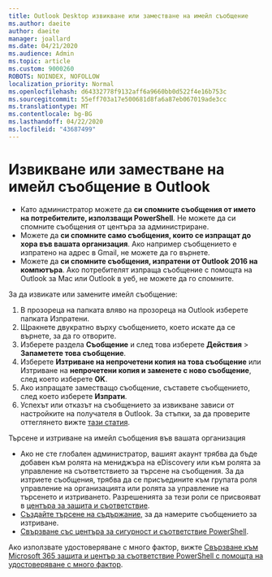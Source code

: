 ```yaml
---
title: Outlook Desktop извикване или заместване на имейл съобщение
ms.author: daeite
author: daeite
manager: joallard
ms.date: 04/21/2020
ms.audience: Admin
ms.topic: article
ms.custom: 9000260
ROBOTS: NOINDEX, NOFOLLOW
localization_priority: Normal
ms.openlocfilehash: d64332778f9132aff6a9660bb0d522f4e16b753c
ms.sourcegitcommit: 55eff703a17e500681d8fa6a87eb067019ade3cc
ms.translationtype: MT
ms.contentlocale: bg-BG
ms.lasthandoff: 04/22/2020
ms.locfileid: "43687499"
---
```

# <a name="recall-or-replace-an-outlook-email-message"></a>Извикване или заместване на имейл съобщение в Outlook

- Като администратор можете да **си спомните съобщения от името на потребителите, използващи PowerShell**. Не можете да си спомните съобщения от центъра за администриране.
- Можете да **си спомните само съобщения, които се изпращат до хора във вашата организация**. Ако например съобщението е изпратено на адрес в Gmail, не можете да го върнете.
- Можете да **си спомните съобщения, изпратени от Outlook 2016 на компютъра**. Ако потребителят изпраща съобщение с помощта на Outlook за Mac или Outlook в уеб, не можете да го спомните.

За да извикате или замените имейл съобщение:

1. В прозореца на папката вляво на прозореца на Outlook изберете папката Изпратени.
1. Щракнете двукратно върху съобщението, което искате да се върнете, за да го отворите.
1. Изберете раздела **Съобщение** и след това изберете **Действия** > **Запаметете това съобщение**.
1. Изберете **Изтриване на непрочетени копия на това съобщение** или Изтриване на **непрочетени копия и заменете с ново съобщение**, след което изберете **OK**.
1. Ако изпращате заместващо съобщение, съставете съобщението, след което изберете **Изпрати**.
1. Успехът или отказът на съобщението за извикване зависи от настройките на получателя в Outlook. За стъпки, за да проверите оттеглянето вижте [тази статия](https://support.office.com/article/35027f88-d655-4554-b4f8-6c0729a723a0).

Търсене и изтриване на имейл съобщения във вашата организация

- Ако не сте глобален администратор, вашият акаунт трябва да бъде добавен към ролята на мениджъра на eDiscovery или към ролята за управление на съответствието за търсене на съобщения. За да изтриете съобщения, трябва да се присъедините към групата роля управление на организацията или ролята за управление на търсенето и изтриването. Разрешенията за тези роли се присвояват в [центъра за защита и съответствие](https://go.microsoft.com/fwlink/?linkid=2083731).
- [Създайте търсене на съдържание,](https://docs.microsoft.com/office365/securitycompliance/content-search) за да намерите съобщението за изтриване.
- [Свързване със центъра за сигурност и съответствие PowerShell](https://docs.microsoft.com/powershell/exchange/office-365-scc/connect-to-scc-powershell/connect-to-scc-powershell?view=exchange-ps).

Ако използвате удостоверяване с много фактор, вижте [Свързване към Microsoft 365 защита и център за съответствие PowerShell с помощта на удостоверяване с много фактор](https://docs.microsoft.com/powershell/exchange/office-365-scc/connect-to-scc-powershell/mfa-connect-to-scc-powershell?view=exchange-ps).